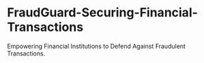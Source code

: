 # FraudGuard-Securing-Financial-Transactions
Empowering Financial Institutions to Defend Against Fraudulent Transactions.
